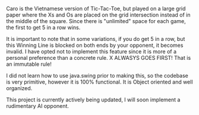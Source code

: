 Caro is the Vietnamese version of Tic-Tac-Toe, but played on a large grid paper where the Xs and Os are placed on the grid intersection instead of in the middle of the square. Since there is "unlimited" space for each game, the first to get 5 in a row wins.

It is important to note that in some variations, if you do get 5 in a row, but this Winning Line is blocked on both ends by your opponent, it becomes invalid. I have opted not to implement this feature since it is more of a personal preference than a concrete rule. X ALWASYS GOES FIRST! That is an immutable rule!

I did not learn how to use java.swing prior to making this, so the codebase is very primitive, however it is 100% functional. It is Object oriented and well organized.

This project is currently actively being updated, I will soon implement a rudimentary AI opponent.
